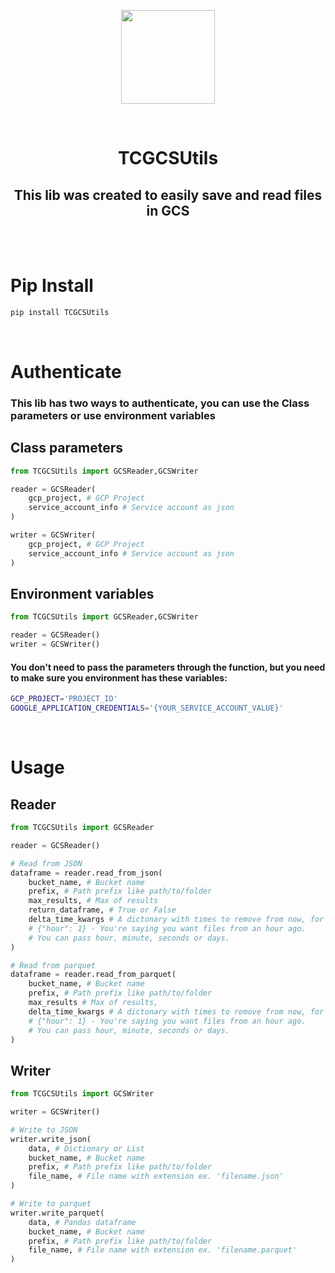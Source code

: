 <div id="logos">
    <p align="center">
        <img src="https://tc.com.br/wp-content/themes/tradersclub/img/tc-out.png" width="150" height="150">
    </p>
</div>   
<br>

<h1 align="center">TCGCSUtils</h1>
<h2 align="center">This lib was created to easily save and read files in GCS</h2>
<br>
<br>

<h1 align="left">Pip Install</h1>

```py
pip install TCGCSUtils
```

<br>

<h1 align="left">Authenticate</h1>

<h3>
 This lib has two ways to authenticate, you can use the Class parameters or use environment variables
</h3>

<h2>Class parameters</h2>

```py
from TCGCSUtils import GCSReader,GCSWriter

reader = GCSReader(
    gcp_project, # GCP Project
    service_account_info # Service account as json
)

writer = GCSWriter(
    gcp_project, # GCP Project
    service_account_info # Service account as json
)
```

<h2>Environment variables</h2>

```py
from TCGCSUtils import GCSReader,GCSWriter

reader = GCSReader()
writer = GCSWriter()
```

<h4>You don't need to pass the parameters through the function, but you need to make sure you environment has these variables:</h4>

```sh
GCP_PROJECT='PROJECT_ID'
GOOGLE_APPLICATION_CREDENTIALS='{YOUR_SERVICE_ACCOUNT_VALUE}'
```
<br>

<h1 align="left">Usage</h1>

<h2 align="left">Reader</h2>

```py
from TCGCSUtils import GCSReader

reader = GCSReader()

# Read from JSON
dataframe = reader.read_from_json(
    bucket_name, # Bucket name
    prefix, # Path prefix like path/to/folder
    max_results, # Max of results
    return_dataframe, # True or False
    delta_time_kwargs # A dictonary with times to remove from now, for example:
    # {"hour": 1} - You're saying you want files from an hour ago.
    # You can pass hour, minute, seconds or days.
)

# Read from parquet
dataframe = reader.read_from_parquet(
    bucket_name, # Bucket name
    prefix, # Path prefix like path/to/folder
    max_results # Max of results,
    delta_time_kwargs # A dictonary with times to remove from now, for example:
    # {"hour": 1} - You're saying you want files from an hour ago.
    # You can pass hour, minute, seconds or days.
)
```

<h2 align="left">Writer</h2>

```py
from TCGCSUtils import GCSWriter

writer = GCSWriter()

# Write to JSON
writer.write_json(
    data, # Dictionary or List
    bucket_name, # Bucket name
    prefix, # Path prefix like path/to/folder
    file_name, # File name with extension ex. 'filename.json'
)

# Write to parquet
writer.write_parquet(
    data, # Pandas dataframe
    bucket_name, # Bucket name
    prefix, # Path prefix like path/to/folder
    file_name, # File name with extension ex. 'filename.parquet'
)
```